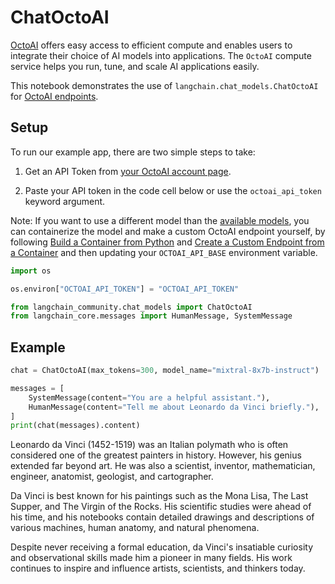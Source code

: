 # ChatOctoAI

[OctoAI](https://docs.octoai.cloud/docs) offers easy access to efficient compute and enables users to integrate their choice of AI models into applications. The `OctoAI` compute service helps you run, tune, and scale AI applications easily.

This notebook demonstrates the use of `langchain.chat_models.ChatOctoAI` for [OctoAI endpoints](https://octoai.cloud/text).

## Setup

To run our example app, there are two simple steps to take:

1. Get an API Token from [your OctoAI account page](https://octoai.cloud/settings).
   
2. Paste your API token in the code cell below or use the `octoai_api_token` keyword argument.

Note: If you want to use a different model than the [available models](https://octoai.cloud/text?selectedTags=Chat), you can containerize the model and make a custom OctoAI endpoint yourself, by following [Build a Container from Python](https://octo.ai/docs/bring-your-own-model/advanced-build-a-container-from-scratch-in-python) and [Create a Custom Endpoint from a Container](https://octo.ai/docs/bring-your-own-model/create-custom-endpoints-from-a-container/create-custom-endpoints-from-a-container) and then updating your `OCTOAI_API_BASE` environment variable.



```python
import os

os.environ["OCTOAI_API_TOKEN"] = "OCTOAI_API_TOKEN"
```


```python
from langchain_community.chat_models import ChatOctoAI
from langchain_core.messages import HumanMessage, SystemMessage
```

## Example


```python
chat = ChatOctoAI(max_tokens=300, model_name="mixtral-8x7b-instruct")
```


```python
messages = [
    SystemMessage(content="You are a helpful assistant."),
    HumanMessage(content="Tell me about Leonardo da Vinci briefly."),
]
print(chat(messages).content)
```

Leonardo da Vinci (1452-1519) was an Italian polymath who is often considered one of the greatest painters in history. However, his genius extended far beyond art. He was also a scientist, inventor, mathematician, engineer, anatomist, geologist, and cartographer.

Da Vinci is best known for his paintings such as the Mona Lisa, The Last Supper, and The Virgin of the Rocks. His scientific studies were ahead of his time, and his notebooks contain detailed drawings and descriptions of various machines, human anatomy, and natural phenomena.

Despite never receiving a formal education, da Vinci's insatiable curiosity and observational skills made him a pioneer in many fields. His work continues to inspire and influence artists, scientists, and thinkers today.

